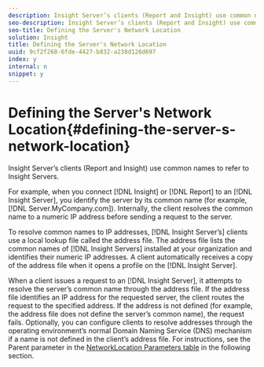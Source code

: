 ```yaml
---
description: Insight Server’s clients (Report and Insight) use common names to refer to Insight Servers.
seo-description: Insight Server’s clients (Report and Insight) use common names to refer to Insight Servers.
seo-title: Defining the Server's Network Location
solution: Insight
title: Defining the Server's Network Location
uuid: 9cf2f268-6fde-4427-b832-a238d126d697
index: y
internal: n
snippet: y
---
```


# Defining the Server's Network Location{#defining-the-server-s-network-location}

Insight Server’s clients (Report and Insight) use common names to refer to Insight Servers.

 For example, when you connect [!DNL Insight] or [!DNL Report] to an [!DNL Insight Server], you identify the server by its common name (for example, [!DNL Server.MyCompany.com]). Internally, the client resolves the common name to a numeric IP address before sending a request to the server.

To resolve common names to IP addresses, [!DNL Insight Server’s] clients use a local lookup file called the address file. The address file lists the common names of [!DNL Insight Servers] installed at your organization and identifies their numeric IP addresses. A client automatically receives a copy of the address file when it opens a profile on the [!DNL Insight Server].

When a client issues a request to an [!DNL Insight Server], it attempts to resolve the server’s common name through the address file. If the address file identifies an IP address for the requested server, the client routes the request to the specified address. If the address is not defined (for example, the address file does not define the server’s common name), the request fails. Optionally, you can configure clients to resolve addresses through the operating environment’s normal Domain Naming Service (DNS) mechanism if a name is not defined in the client’s address file. For instructions, see the Parent parameter in the [NetworkLocation Parameters table](../../../../../home/c-inst-svr/c-install-ins-svr/t-install-proc-inst-svr-dpu/c-svrs-ntwk-loc/c-ntwk-loc.md#concept-18587827cbd24805801caa86bc816e05) in the following section. 
